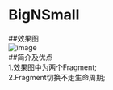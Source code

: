 # BigNSmall
##效果图
</br>![image](https://github.com/VolodymyrCj/BigNSmall/blob/master/attachment/BigNSmall.gif)</br>
##简介及优点</br>
1.效果图中为两个Fragment;<br>
2.Fragment切换不走生命周期;
